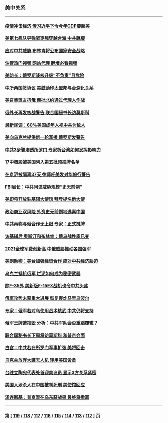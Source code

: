 ### 美中关系
---
#### [疫情冲击经济 传习近平下令今年GDP要超美](../../pages/nf1412576/n13721445.md?04272045) 
#### [美第七舰队导弹驱逐舰穿越台海 中共跳脚](../../pages/nf1412576/n13721396.md?04272045) 
#### [应对中共威胁 布林肯将公布国家安全战略](../../pages/nf1412576/n13721192.md?04272045) 
#### [油管热门视频 网站代理 翻墙必看视频](http://209.222.30.114:81/youtube.html?04272045)
#### [美防长：俄罗斯谈核升级“不负责”且危险](../../pages/nf1412576/n13721193.md?04272045) 
#### [中所两国签协议 美鼓励印太盟邦与台深化关系](../../pages/nf1412576/n13721001.md?04272045) 
#### [美召集盟友抗俄 俄批北约通过代理人作战](../../pages/nf1412576/n13720984.md?04272045) 
#### [俄外长再发核战警告 联合国秘书长访莫斯科](../../pages/nf1412576/n13721026.md?04272045) 
#### [最新民调：60%美国成年人视中共为敌人](../../pages/nf1412576/n13720557.md?04272045) 
#### [美向乌克兰提供新一轮军援 俄罗斯发警告](../../pages/nf1412576/n13720465.md?04272045) 
#### [中共3步骤渗透所罗门 专家析台湾如何发挥影响力](../../pages/nf1412576/n13720339.md?04272045) 
#### [17中概股被美国列入第五批预摘牌名单](../../pages/nf1412576/n13720347.md?04272045) 
#### [在京沪被隔离37天 律师吁美发对华旅行警告](../../pages/nf1412576/n13720436.md?04272045) 
#### [FBI局长：中共间谍威胁规模“史无前例”](../../pages/nf1412576/n13720426.md?04272045) 
#### [美即将开放驻基辅大使馆 拜登提名新大使](../../pages/nf1412576/n13720167.md?04272045) 
#### [政治商业双风险 外资史无前例地逃离中国](../../pages/nf1412576/n13720271.md?04272045) 
#### [中共再称与俄合作无上限 专家：正式摊牌](../../pages/nf1412576/n13720362.md?04272045) 
#### [访基辅后 奥斯汀和布林肯：俄乌战性质已变](../../pages/nf1412576/n13720183.md?04272045) 
#### [2021全球军费创新高 中俄威胁推动各国强军](../../pages/nf1412576/n13719859.md?04272045) 
#### [美副助卿：美台加强经贸合作 应对中共经济胁迫](../../pages/nf1412576/n13719260.md?04272045) 
#### [乌克兰抵抗俄军 烂泥如何成为秘密武器](../../pages/nf1412576/n13719439.md?04272045) 
#### [除F-35外 美新版F-15EX战机也令中共头疼](../../pages/nf1412576/n13709315.md?04272045) 
#### [俄军攻势未获重大进展 恢复轰炸马里乌波尔](../../pages/nf1412576/n13718574.md?04272045) 
#### [专家：俄军若对乌使用战术核武 中共仍将支持](../../pages/nf1412576/n13718303.md?04272045) 
#### [俄军王牌遭摧毁 分析：中共军队会否重蹈覆辙？](../../pages/nf1412576/n13717967.md?04272045) 
#### [联合国秘书长下周将访莫斯科 和普京会面](../../pages/nf1412576/n13717985.md?04272045) 
#### [白宫：中共若在所罗门军事扩张 美将回击](../../pages/nf1412576/n13717961.md?04272045) 
#### [乌克兰放弃大疆无人机 转用美国设备](../../pages/nf1412576/n13717883.md?04272045) 
#### [台驻立陶宛代表处首迎美议员 显示3方关系紧密](../../pages/nf1412576/n13717695.md?04272045) 
#### [美国人涉杀人在中国被判死刑 美使馆回应](../../pages/nf1412576/n13717836.md?04272045) 
#### [泽连斯基：普京暂在乌东获战果 最终将撤离](../../pages/nf1412576/n13717728.md?04272045) 

---
#### 第 [ [119](./119.md?04272045) / [118](./118.md?04272045) / [117](./117.md?04272045) / [116](./116.md?04272045) / [115](./115.md?04272045) / [114](./114.md?04272045) / [113](./113.md?04272045) / [112](./112.md?04272045) ] 页

